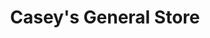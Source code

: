 ---
title: "Casey's General Store"
url: /topeka/caseys-general-store-southwest-21st-street/
shop: convenience
---